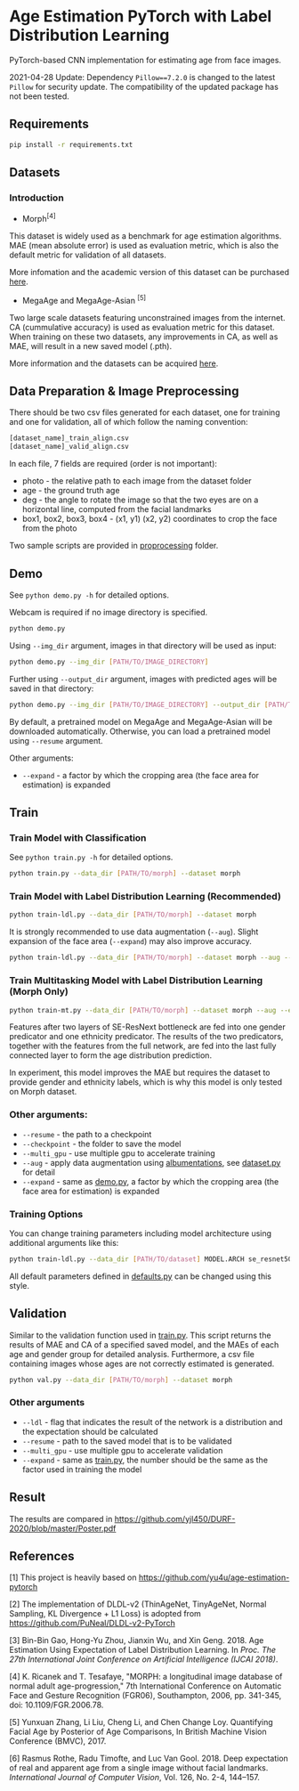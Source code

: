# Age Estimation PyTorch with Label Distribution Learning
PyTorch-based CNN implementation for estimating age from face images.

2021-04-28 Update: Dependency `Pillow==7.2.0` is changed to the latest `Pillow` for security update. The compatibility of the updated package has not been tested.

## Requirements

```bash
pip install -r requirements.txt
```

## Datasets
### Introduction

* Morph<sup>[4]</sup>

This dataset is widely used as a benchmark for age estimation algorithms. MAE (mean absolute error) is used as evaluation metric, which is also the default metric for validation of all datasets.

More infomation and the academic version of this dataset can be purchased [here](https://ebill.uncw.edu/C20231_ustores/web/store_main.jsp?STOREID=4).
* MegaAge and MegaAge-Asian <sup>[5]</sup>

Two large scale datasets featuring unconstrained images from the internet. CA (cummulative accuracy) is used as evaluation metric for this dataset. When training on these two datasets, any improvements in CA, as well as MAE, will result in a new saved model (.pth).

More information and the datasets can be acquired [here](http://mmlab.ie.cuhk.edu.hk/projects/MegaAge/).

## Data Preparation & Image Preprocessing
There should be two csv files generated for each dataset, one for training and one for validation, all of which follow the naming convention:
```bash
[dataset_name]_train_align.csv
[dataset_name]_valid_align.csv
```
In each file, 7 fields are required (order is not important):
* photo - the relative path to each image from the dataset folder
* age - the ground truth age
* deg - the angle to rotate the image so that the two eyes are on a horizontal line, computed from the facial landmarks
* box1, box2, box3, box4 - (x1, y1) (x2, y2) coordinates to crop the face from the photo

Two sample scripts are provided in [proprocessing](preprocessing) folder.

## Demo

See `python demo.py -h` for detailed options.

Webcam is required if no image directory is specified.
```bash
python demo.py
```

Using `--img_dir` argument, images in that directory will be used as input:

```bash
python demo.py --img_dir [PATH/TO/IMAGE_DIRECTORY]
```

Further using `--output_dir` argument,
images with predicted ages will be saved in that directory:

```bash
python demo.py --img_dir [PATH/TO/IMAGE_DIRECTORY] --output_dir [PATH/TO/OUTPUT_DIRECTORY]
```
By default, a pretrained model on MegaAge and MegaAge-Asian will be downloaded automatically. Otherwise, you can load a pretrained model using `--resume` argument.

Other arguments:
* `--expand` - a factor by which the cropping area (the face area for estimation) is expanded

## Train

### Train Model with Classification
See `python train.py -h` for detailed options.

```bash
python train.py --data_dir [PATH/TO/morph] --dataset morph
```

### Train Model with Label Distribution Learning (Recommended)


```bash
python train-ldl.py --data_dir [PATH/TO/morph] --dataset morph
```
It is strongly recommended to use data augmentation (`--aug`). Slight expansion of the face area (`--expand`) may also improve accuracy.

```bash
python train-ldl.py --data_dir [PATH/TO/morph] --dataset morph --aug --expand 0.2
```

### Train Multitasking Model with Label Distribution Learning (Morph Only)
```bash
python train-mt.py --data_dir [PATH/TO/morph] --dataset morph --aug --expand 0.2
```
Features after two layers of SE-ResNext bottleneck are fed into one gender predicator and one ethnicity predicator. The results of the two predicators, together with the features from the full network, are fed into the last fully connected layer to form the age distribution prediction.

In experiment, this model improves the MAE but requires the dataset to provide gender and ethnicity labels, which is why this model is only tested on Morph dataset.

### Other arguments:
* `--resume` - the path to a checkpoint
* `--checkpoint` - the folder to save the model
* `--multi_gpu` - use multiple gpu to accelerate training
* `--aug` - apply data augmentation using [albumentations](https://github.com/albumentations-team/albumentations), see [dataset.py](dataset.py) for detail
* `--expand` - same as [demo.py](demo.py), a factor by which the cropping area (the face area for estimation) is expanded

### Training Options
You can change training parameters including model architecture using additional arguments like this:

```bash
python train-ldl.py --data_dir [PATH/TO/dataset] MODEL.ARCH se_resnet50 TRAIN.OPT sgd TRAIN.LR 0.1
```

All default parameters defined in [defaults.py](defaults.py) can be changed using this style.

## Validation
Similar to the validation function used in [train.py](train.py). This script returns the results of MAE and CA of a specified saved model, and the MAEs of each age and gender group for detailed analysis. Furthermore, a csv file containing images whose ages are not correctly estimated is generated.

```bash
python val.py --data_dir [PATH/TO/morph] --dataset morph
```
### Other arguments
* `--ldl` - flag that indicates the result of the network is a distribution and the expectation should be calculated
* `--resume` - path to the saved model that is to be validated
* `--multi_gpu` - use multiple gpu to accelerate validation
* `--expand` - same as [train.py](train.py), the number should be the same as the factor used in training the model

## Result
The results are compared in https://github.com/yjl450/DURF-2020/blob/master/Poster.pdf

## References
[1] This project is heavily based on https://github.com/yu4u/age-estimation-pytorch

[2] The implementation of DLDL-v2 (ThinAgeNet, TinyAgeNet, Normal Sampling, KL Divergence + L1 Loss) is adopted from https://github.com/PuNeal/DLDL-v2-PyTorch

[3] Bin-Bin Gao, Hong-Yu Zhou, Jianxin Wu, and Xin Geng. 2018. Age Estimation Using Expectation of Label Distribution Learning. In <i>Proc. The 27th International Joint Conference on Artificial Intelligence (IJCAI 2018)</i>.

[4] K. Ricanek and T. Tesafaye, "MORPH: a longitudinal image database of normal adult age-progression," 7th International Conference on Automatic Face and Gesture Recognition (FGR06), Southampton, 2006, pp. 341-345, doi: 10.1109/FGR.2006.78.

[5] Yunxuan Zhang, Li Liu, Cheng Li, and Chen Change Loy. Quantifying Facial Age by Posterior of Age Comparisons, In British Machine Vision Conference (BMVC), 2017.

[6] Rasmus Rothe, Radu Timofte, and Luc Van Gool. 2018. Deep expectation of real and apparent age from a single image without facial landmarks. <i>International Journal of Computer Vision</i>, Vol. 126, No. 2-4, 144–157.

